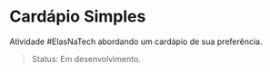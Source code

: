# Cardápio Simples
Atividade #ElasNaTech abordando um cardápio de sua preferência.

>Status: Em desenvolvimento.
